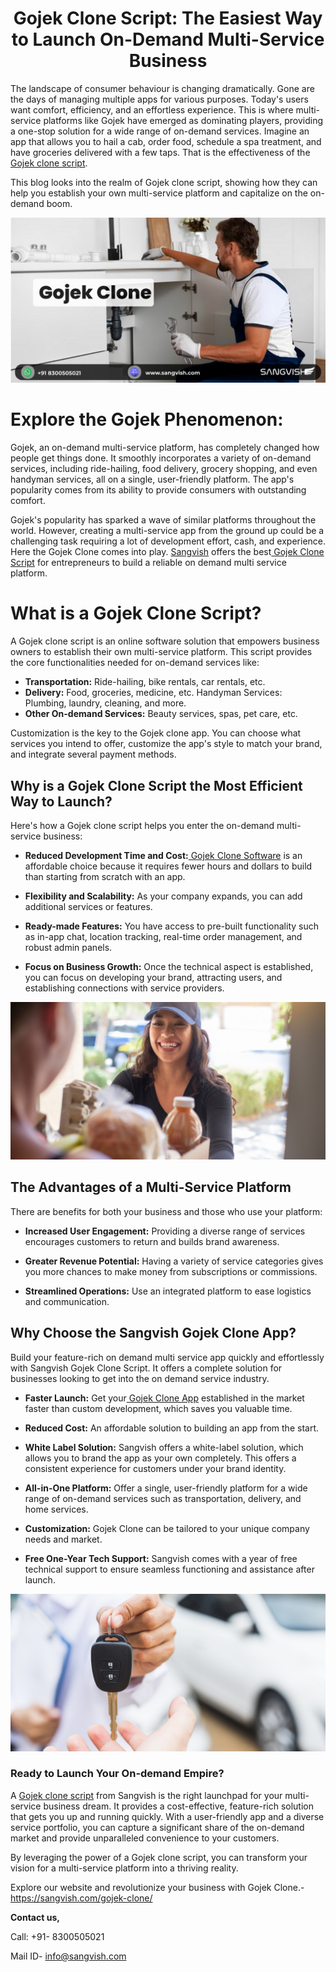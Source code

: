 <h1 align="center"> Gojek Clone Script: The Easiest Way to Launch On-Demand Multi-Service Business </h1>


The landscape of consumer behaviour is changing dramatically. Gone are the days of managing multiple apps for various purposes. Today's users want comfort, efficiency, and an effortless experience. This is where multi-service platforms like Gojek have emerged as dominating players, providing a one-stop solution for a wide range of on-demand services. Imagine an app that allows you to hail a cab, order food, schedule a spa treatment, and have groceries delivered with a few taps. That is the effectiveness of the[ Gojek clone script](https://sangvish.com/gojek-clone/). 

This blog looks into the realm of Gojek clone script, showing how they can help you establish your own multi-service platform and capitalize on the on-demand boom.

<div class="Box-sc-g0xbh4-0 iIZCet"><img alt=“gojekclone.png" src="https://github.com/sangvishtechnologies/gojek-clone/blob/main/images/gojek-clone-sangvish.png" data-hpc="true" class="Box-sc-g0xbh4-0 kzRgrI"></div> 

# Explore the Gojek Phenomenon:
Gojek, an on-demand multi-service platform, has completely changed how people get things done. It smoothly incorporates a variety of on-demand services, including ride-hailing, food delivery, grocery shopping, and even handyman services, all on a single, user-friendly platform. The app's popularity comes from its ability to provide consumers with outstanding comfort.  

Gojek's popularity has sparked a wave of similar platforms throughout the world. However, creating a multi-service app from the ground up could be a challenging task requiring a lot of development effort, cash, and experience. Here the Gojek Clone comes into play. 
[Sangvish](https://sangvish.com/) offers the best[ Gojek Clone Script](https://sangvish.com/gojek-clone/) for entrepreneurs to build a reliable on demand multi service platform. 

# What is a Gojek Clone Script?
A Gojek clone script is an online software solution that empowers business owners to establish their own multi-service platform. This script provides the core functionalities needed for on-demand services like:

* **Transportation:** Ride-hailing, bike rentals, car rentals, etc.
* **Delivery:** Food, groceries, medicine, etc.
Handyman Services: Plumbing, laundry, cleaning, and more.
* **Other On-demand Services:** Beauty services, spas, pet care, etc.

Customization is the key to the Gojek clone app. You can choose what services you intend to offer, customize the app's style to match your brand, and integrate several payment methods.

## Why is a Gojek Clone Script the Most Efficient Way to Launch?
Here's how a Gojek clone script helps you enter the on-demand multi-service business:

* **Reduced Development Time and Cost:**[ Gojek Clone Software](https://sangvish.com/gojek-clone/) is an affordable choice because it requires fewer hours and dollars to build than starting from scratch with an app.

* **Flexibility and Scalability:** As your company expands, you can add additional services or features.

* **Ready-made Features:** You have access to pre-built functionality such as in-app chat, location tracking, real-time order management, and robust admin panels.

* **Focus on Business Growth:** Once the technical aspect is established, you can focus on developing your brand, attracting users, and establishing connections with service providers.

<div class="Box-sc-g0xbh4-0 iIZCet"><img alt=“gojekclone.png" src="https://github.com/sangvishtechnologies/gojek-clone/blob/main/images/gojek-clone.png" data-hpc="true" class="Box-sc-g0xbh4-0 kzRgrI"></div> 

## The Advantages of a Multi-Service Platform
There are benefits for both your business and those who use your platform:

* **Increased User Engagement:** Providing a diverse range of services encourages customers to return and builds brand awareness.

* **Greater Revenue Potential:** Having a variety of service categories gives you more chances to make money from subscriptions or commissions.

* **Streamlined Operations:** Use an integrated platform to ease logistics and communication.

## Why Choose the Sangvish Gojek Clone App?
Build your feature-rich on demand multi service app quickly and effortlessly with Sangvish Gojek Clone Script. It offers a complete solution for businesses looking to get into the on demand service industry. 

* **Faster Launch:** Get your[ Gojek Clone App](https://sangvish.com/gojek-clone/) established in the market faster than custom development, which saves you valuable time.

* **Reduced Cost:** An affordable solution to building an app from the start.

* **White Label Solution:** Sangvish offers a white-label solution, which allows you to brand the app as your own completely. This offers a consistent experience for customers under your brand identity.

* **All-in-One Platform:** Offer a single, user-friendly platform for a wide range of on-demand services such as transportation, delivery, and home services.

* **Customization:** Gojek Clone can be tailored to your unique company needs and market.

* **Free One-Year Tech Support:** Sangvish comes with a year of free technical support to ensure seamless functioning and assistance after launch.

<div class="Box-sc-g0xbh4-0 iIZCet"><img alt=“gojekclone.png" src="https://github.com/sangvishtechnologies/gojek-clone/blob/main/images/gojek-clone-app.png" data-hpc="true" class="Box-sc-g0xbh4-0 kzRgrI"></div> 

### Ready to Launch Your On-demand Empire?
A [Gojek clone script](https://sangvish.com/gojek-clone/) from Sangvish is the right launchpad for your multi-service business dream. It provides a cost-effective, feature-rich solution that gets you up and running quickly. With a user-friendly app and a diverse service portfolio, you can capture a significant share of the on-demand market and provide unparalleled convenience to your customers.

By leveraging the power of a Gojek clone script, you can transform your vision for a multi-service platform into a thriving reality.

Explore our website and revolutionize your business with Gojek Clone.- https://sangvish.com/gojek-clone/

**Contact us,**

Call: +91- 8300505021

Mail ID- info@sangvish.com

